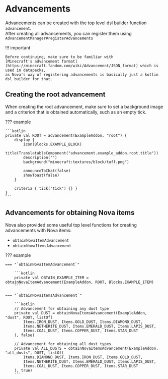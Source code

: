 # Advancements

Advancements can be created with the top level dsl builder function `advancement`.  
After creating all advancements, you can register them using `AdvancementManager#registerAdvancements`

!!! important

    Before continuing, make sure to be familiar with
    [Minecraft's advancement format](https://minecraft.fandom.com/wiki/Advancement/JSON_format) which is used in datapacks,
    as Nova's way of registering advancements is basically just a kotlin dsl builder for that.

## Creating the root advancement

When creating the root advancement, make sure to set a background image and a criterion that is obtained automatically,
such as an empty tick.

??? example

    ```kotlin
    private val ROOT = advancement(ExampleAddon, "root") {
        display {
            icon(Blocks.EXAMPLE_BLOCK)
            title(TranslatableComponent("advancement.example_addon.root.title"))
            description("")
            background("minecraft:textures/block/tuff.png")
            
            announceToChat(false)
            showToast(false)
        }
        
        criteria { tick("tick") {} }
    }
    ```

## Advancements for obtaining Nova items

Nova also provided some useful top level functions for creating advancements with Nova items:

* `obtainNovaItemAdvancement`
* `obtainNovaItemsAdvancement`

??? example

    === "`obtainNovaItemAdvancement`"

        ```kotlin
        private val OBTAIN_EXAMPLE_ITEM = obtainNovaItemAdvancement(ExampleAddon, ROOT, Blocks.EXAMPLE_ITEM)
        ```

    === "`obtainNovaItemsAdvancement`"

        ```kotlin
        // Advancement for obtaining any dust type
        private val DUST = obtainNovaItemsAdvancement(ExampleAddon, "dust", ROOT, listOf(
            Items.IRON_DUST, Items.GOLD_DUST, Items.DIAMOND_DUST,
            Items.NETHERITE_DUST, Items.EMERALD_DUST, Items.LAPIS_DUST,
            Items.COAL_DUST, Items.COPPER_DUST, Items.STAR_DUST
        ), false)
        
        // Advancement for obtaining all dust types
        private val ALL_DUSTS = obtainNovaItemsAdvancement(ExampleAddon, "all_dusts", DUST, listOf(
            Items.DIAMOND_DUST, Items.IRON_DUST, Items.GOLD_DUST,
            Items.NETHERITE_DUST, Items.EMERALD_DUST, Items.LAPIS_DUST,
            Items.COAL_DUST, Items.COPPER_DUST, Items.STAR_DUST
        ), true)
        ```